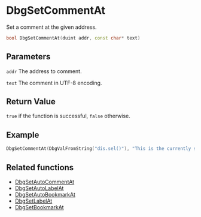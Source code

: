 # DbgSetCommentAt

Set a comment at the given address.

```c++
bool DbgSetCommentAt(duint addr, const char* text)
```

## Parameters

`addr` The address to comment.

`text` The comment in UTF-8 encoding.

## Return Value

`true` if the function is successful, `false` otherwise.

## Example

```c++
DbgSetCommentAt(DbgValFromString("dis.sel()"), "This is the currently selected instruction");
```

## Related functions

- [DbgSetAutoCommentAt](./DbgSetAutoCommentAt.md)
- [DbgSetAutoLabelAt](./DbgSetAutoLabelAt.md)
- [DbgSetAutoBookmarkAt](./DbgSetAutoBookmarkAt.md)
- [DbgSetLabelAt](./DbgSetLabelAt.md)
- [DbgSetBookmarkAt](./DbgSetBookmarkAt.md)